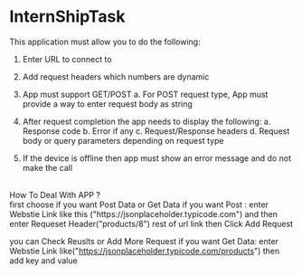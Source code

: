 # InternShipTask
This application must allow you to do the following:
1. Enter URL to connect to
2. Add request headers which numbers are dynamic
3. App must support GET/POST
a. For POST request type, App must provide a way to enter
request body as string
4. After request completion the app needs to display the following:
a. Response code
b. Error if any
c. Request/Response headers
d. Request body or query parameters depending on request type

5. If the device is offline then app must show an error message and do
not make the call
<br>
How To Deal With APP ? <br>
first choose if you want  Post Data or Get Data 
if you want Post :
  enter Webstie Link like this ("https://jsonplaceholder.typicode.com")
  and then enter Requeset Header("products/8") rest of url link
  then Click Add Request 
  
  you can Check Reuslts or Add More Request 
if you want Get Data:
 enter Webstie Link like("https://jsonplaceholder.typicode.com/products")
 then add key and value
 
 
  
  




  
  
 
